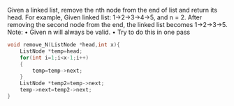 Given a linked list, remove the nth node from the end of list and return its head.
For example, Given linked list: 1->2->3->4->5, and n = 2.
After removing the second node from the end, the linked list becomes 1->2->3->5.
Note:
• Given n will always be valid.
• Try to do this in one pass 



```C++
void remove_N(ListNode *head,int x){
    ListNode *temp=head;
    for(int i=1;i<x-1;i++)
    {
        temp=temp->next;
    }
    ListNode *temp2=temp->next;
    temp->next=temp2->next;
}
```

